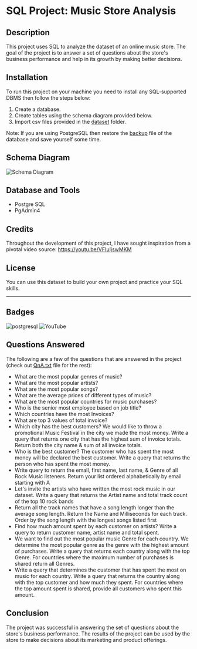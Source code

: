 # SQL Project: Music Store Analysis

## Description

This project uses SQL to analyze the dataset of an online music store. The goal of the project is to answer a set of questions about the 
store's business performance and help in its growth by making better decisions.

## Installation

To run this project on your machine you need to install any SQL-supported DBMS then follow the steps below:
1. Create a database.
2. Create tables using the schema diagram provided below.
3. Import csv files provided in the <a href="https://github.com/avishek09/Music-Store-Analysis/tree/main/dataset">dataset</a> folder.

Note: If you are using PostgreSQL then restore the <a 
href="https://github.com/avishek09/Music-Store-Analysis/blob/main/music_store_db_backup">backup</a> file of the database and save 
yourself some time.

## Schema Diagram

![Schema Diagram](https://github.com/avishek09/Music-Store-Analysis/assets/75924699/993e1d5d-0ae0-4034-9e20-202a2916c84c)

<!-- ## Usage

Provide instructions and examples for use. Include screenshots as needed.

To add a screenshot, create an `assets/images` folder in your repository and upload your screenshot to it. Then, using the relative 
filepath, add it to your README using the following syntax:

    ```md
    ![schema](MusicDatabaseSchema.png)
    ``` -->

## Database and Tools

* Postgre SQL
* PgAdmin4

## Credits

Throughout the development of this project, I have sought inspiration from a pivotal video source: https://youtu.be/VFIuIjswMKM

## License

You can use this dataset to build your own project and practice your SQL skills.

---

## Badges

![postgresql](https://img.shields.io/badge/PostgreSQL-316192?style=for-the-badge&logo=postgresql&logoColor=white)
![YouTube](https://img.shields.io/badge/YouTube-%23FF0000.svg?style=for-the-badge&logo=YouTube&logoColor=white)

## Questions Answered

The following are a few of the questions that are answered in the project (check out <a 
href="https://github.com/avishek09/Music-Store-Analysis/blob/main/QnA.txt">QnA.txt</a> file for the rest):

* What are the most popular genres of music?
* What are the most popular artists?
* What are the most popular songs?
* What are the average prices of different types of music?
* What are the most popular countries for music purchases?
* Who is the senior most employee based on job title?
* Which countries have the most Invoices?
* What are top 3 values of total invoice?
* Which city has the best customers? We would like to throw a promotional Music Festival in the city we made the most money. Write a 
query that returns one city that has the highest sum of invoice totals. Return both the city name & sum of all invoice totals.
* Who is the best customer? The customer who has spent the most money will be declared the best customer. Write a query that returns the 
person who has spent the most money.
* Write query to return the email, first name, last name, & Genre of all Rock Music listeners. Return your list ordered alphabetically 
by email starting with A
* Let's invite the artists who have written the most rock music in our dataset. Write a query that returns the Artist name and total 
track count of the top 10 rock bands
* Return all the track names that have a song length longer than the average song length. Return the Name and Milliseconds for each 
track. Order by the song length with the longest songs listed first
* Find how much amount spent by each customer on artists? Write a query to return customer name, artist name and total spent.
* We want to find out the most popular music Genre for each country. We determine the most popular genre as the genre with the highest 
amount of purchases. Write a query that returns each country along with the top Genre. For countries where the maximum number of 
purchases is shared return all Genres.
* Write a query that determines the customer that has spent the most on music for each country. Write a query that returns the country 
along with the top customer and how much they spent. For countries where the top amount spent is shared, provide all customers who spent 
this amount.


## Conclusion

The project was successful in answering the set of questions about the store's business performance. The results of the project can be 
used by the store to make decisions about its marketing and product offerings.


<!--## How to Contribute

If you created an application or package and would like other developers to contribute it, you can include guidelines for how to do so. 
The [Contributor Covenant](https://www.contributor-covenant.org/) is an industry standard, but you can always write your own if you'd 
prefer.-->



<!-- ## Conclusion

The project was successful in answering the set of questions about the store's business performance. The results of the project can be 
used by the store to make decisions about its marketing and product offerings.


I hope this is helpful! -->

